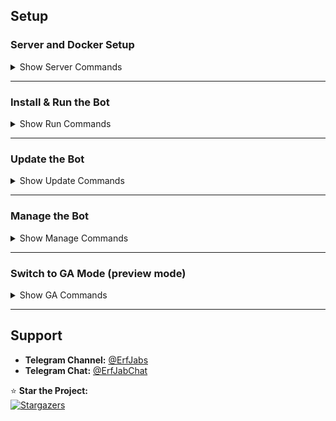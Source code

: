 ## **Setup**  

### **Server and Docker Setup**  

<details>
<summary>Show Server Commands</summary>

#### 1. Update the Server  
```bash
sudo apt update && sudo apt upgrade -y
```

#### 2. Install Docker  
```bash
curl -fsSL https://get.docker.com | sh
```
</details>

---

### **Install & Run the Bot**  

<details>
<summary>Show Run Commands</summary>

#### 1. Create Directory and Download Files  
```bash
mkdir -p /opt/erfjab/servermanagerbot/data
curl -o /opt/erfjab/servermanagerbot/docker-compose.yml https://raw.githubusercontent.com/erfjab/servermanagerbot/master/docker-compose.yml
cd /opt/erfjab/servermanagerbot
curl -o .env https://raw.githubusercontent.com/erfjab/servermanagerbot/master/.env.example
nano .env
```

#### 2. Pull Docker Image  
```bash
docker compose pull
```

#### 3. Start the Bot  
```bash
docker compose up -d
```

After a few moments, the bot will start running.

</details>

---

### **Update the Bot**  

<details>
<summary>Show Update Commands</summary>

Make sure you're in the **servermanagerbot** directory:  
```bash
cd /opt/erfjab/servermanagerbot
```

Then update the bot:  
```bash
docker compose pull && docker compose up -d
```

</details>

---

### **Manage the Bot**  

<details>
<summary>Show Manage Commands</summary>

Make sure you're in the **servermanagerbot** directory:  
```bash
cd /opt/erfjab/servermanagerbot
```

- **Restart the Bot:**  
  ```bash
  docker compose restart
  ```

- **Stop the Bot:**  
  ```bash
  docker compose down
  ```

- **View Logs:**  
  ```bash
  docker compose logs -f
  ```

</details>

---

### **Switch to GA Mode (preview mode)**  

<details>
<summary>Show GA Commands</summary>

Make sure you're in the **HolderBot** directory:  
```bash
cd /opt/erfjab/servermanagerbot
```

- **Open the Docker Compose File:**  
  ```bash
  nano docker-compose.yml
  ```

- **Change the Image Tag:**  
  
  **From:**  
  ```yaml
  erfjab/servermanagerbot:latest
  ```
  **To:**  
  ```yaml
  erfjab/servermanagerbot:ga
  ```

- **Pull the Docker Image:**  
  ```bash
  docker compose pull
  ```

- **Start the Bot:**  
  ```bash
  docker compose up -d
  ```
</details>

---

## **Support**  

- **Telegram Channel:** [@ErfJabs](https://t.me/ErfJabs)  
- **Telegram Chat:** [@ErfJabChat](https://t.me/erfjabgroup)  

⭐ **Star the Project:**  
[![Stargazers](https://starchart.cc/erfjab/servermanagerbot.svg?variant=adaptive)](https://starchart.cc/erfjab/servermanagerbot)  